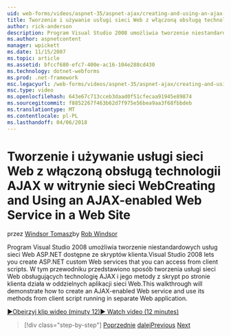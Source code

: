 ```yaml
---
uid: web-forms/videos/aspnet-35/aspnet-ajax/creating-and-using-an-ajax-enabled-web-service-in-a-web-site
title: Tworzenie i używanie usługi sieci Web z włączoną obsługą technologii AJAX w witrynie sieci Web | Dokumentacja firmy Microsoft
author: rick-anderson
description: Program Visual Studio 2008 umożliwia tworzenie niestandardowych usług sieci Web ASP.NET dostępne ze skryptów klienta. W tym przewodniku przedstawiono sposób tworzenia AJ...
ms.author: aspnetcontent
manager: wpickett
ms.date: 11/15/2007
ms.topic: article
ms.assetid: bfccf680-efc7-400e-ac16-104e288cd430
ms.technology: dotnet-webforms
ms.prod: .net-framework
msc.legacyurl: /web-forms/videos/aspnet-35/aspnet-ajax/creating-and-using-an-ajax-enabled-web-service-in-a-web-site
msc.type: video
ms.openlocfilehash: 643e67c713cceb3daad0f51cfecaa91945e89874
ms.sourcegitcommit: f8852267f463b62d7f975e56bea9aa3f68fbbdeb
ms.translationtype: MT
ms.contentlocale: pl-PL
ms.lasthandoff: 04/06/2018
---
```

<a name="creating-and-using-an-ajax-enabled-web-service-in-a-web-site"></a><span data-ttu-id="dd4fc-104">Tworzenie i używanie usługi sieci Web z włączoną obsługą technologii AJAX w witrynie sieci Web</span><span class="sxs-lookup"><span data-stu-id="dd4fc-104">Creating and Using an AJAX-enabled Web Service in a Web Site</span></span>
====================
<span data-ttu-id="dd4fc-105">przez [Windsor Tomasz](https://twitter.com/robwindsor)</span><span class="sxs-lookup"><span data-stu-id="dd4fc-105">by [Rob Windsor](https://twitter.com/robwindsor)</span></span>

<span data-ttu-id="dd4fc-106">Program Visual Studio 2008 umożliwia tworzenie niestandardowych usług sieci Web ASP.NET dostępne ze skryptów klienta.</span><span class="sxs-lookup"><span data-stu-id="dd4fc-106">Visual Studio 2008 lets you create ASP.NET custom Web services that you can access from client scripts.</span></span> <span data-ttu-id="dd4fc-107">W tym przewodniku przedstawiono sposób tworzenia usługi sieci Web obsługujących technologię AJAX i jego metody z skrypt po stronie klienta działa w oddzielnych aplikacji sieci Web.</span><span class="sxs-lookup"><span data-stu-id="dd4fc-107">This walkthrough will demonstrate how to create an AJAX-enabled Web service and use its methods from client script running in separate Web application.</span></span>

[<span data-ttu-id="dd4fc-108">&#9654;Obejrzyj klip wideo (minuty 12)</span><span class="sxs-lookup"><span data-stu-id="dd4fc-108">&#9654; Watch video (12 minutes)</span></span>](https://channel9.msdn.com/Blogs/ASP-NET-Site-Videos/creating-and-using-an-ajax-enabled-web-service-in-a-web-site)

> [!div class="step-by-step"]
> <span data-ttu-id="dd4fc-109">[Poprzednie](adding-ajax-functionality-to-an-existing-aspnet-page.md)
> [dalej](aspnet-ajax-a-demonstration-of-aspnet-ajax.md)</span><span class="sxs-lookup"><span data-stu-id="dd4fc-109">[Previous](adding-ajax-functionality-to-an-existing-aspnet-page.md)
[Next](aspnet-ajax-a-demonstration-of-aspnet-ajax.md)</span></span>
